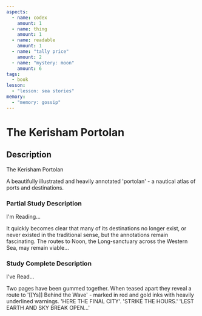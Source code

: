 ```yaml
---
aspects: 
  - name: codex
    amount: 1
  - name: thing
    amount: 1
  - name: readable
    amount: 1
  - name: "tally price"
    amount: 2
  - name: "mystery: moon"
    amount: 6
tags:
  - book
lesson:
  - "lesson: sea stories"
memory:
  - "memory: gossip"
---
```


# The Kerisham Portolan

## Description
The Kerisham Portolan

A beautifully illustrated and heavily annotated 'portolan' - a nautical atlas of ports and destinations.
### Partial Study Description
I'm Reading...

It quickly becomes clear that many of its destinations no longer exist, or never existed in the traditional sense, but the annotations remain fascinating. The routes to Noon, the Long-sanctuary across the Western Sea, may remain viable…
### Study Complete Description
I've Read...

Two pages have been gummed together. When teased apart they reveal a route to '[[Ys]] Behind the Wave' - marked in red and gold inks with heavily underlined warnings. 'HERE THE FINAL CITY'. 'STRIKE THE HOURS.' 'LEST EARTH AND SKY BREAK OPEN…'